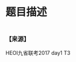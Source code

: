 # 题目描述


<p>
<img src="/upload/image/20190312/20190312124726_84020.jpg" alt=""/><img src="/upload/image/20190312/20190312124802_71732.jpg" alt=""/><img src="/upload/image/20190312/20190312124816_18282.jpg" alt=""/> 
</p>
<h3>
【来源】
</h3>
<p>
HEOI九省联考2017 day1 T3
</p>
